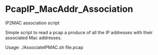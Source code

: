 # PcapIP_MacAddr_Association
IP2MAC association script

Simple script to read a pcap a produce of all the IP addresses with their associated Mac addresses.

Usage: ./AssociateIPMAC.sh file.pcap
